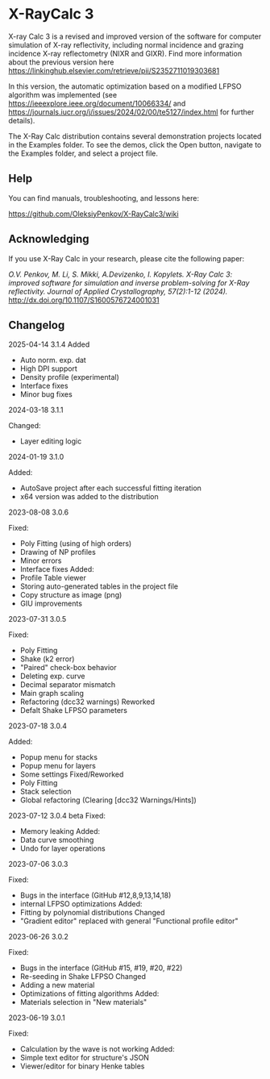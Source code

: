 # X-RayCalc 3

X-ray Calc 3 is a revised and improved version of the software for computer simulation of X-ray reflectivity, including normal incidence and grazing incidence X-ray reflectometry (NIXR and GIXR). Find more information about the previous version here https://linkinghub.elsevier.com/retrieve/pii/S2352711019303681

In this version, the automatic optimization based on a modified LFPSO algorithm was implemented (see https://ieeexplore.ieee.org/document/10066334/ and https://journals.iucr.org/j/issues/2024/02/00/te5127/index.html for further details).

The X-Ray Calc distribution contains several demonstration projects located in the Examples folder. To see the demos, click the Open button, navigate to the Examples folder, and select a project file.

## Help
You can find  manuals, troubleshooting, and lessons here:

https://github.com/OleksiyPenkov/X-RayCalc3/wiki

## Acknowledging

If you use X-Ray Calc in your research, please cite the following paper:

_O.V. Penkov, M. Li, S. Mikki, A.Devizenko, I. Kopylets. X-Ray Calc 3: improved software for simulation and inverse problem-solving for X-Ray reflectivity.	Journal of Applied Crystallography, 57(2):1-12 (2024)._
 http://dx.doi.org/10.1107/S1600576724001031



## Changelog
2025-04-14 3.1.4
Added
 - Auto norm. exp. dat
 - High DPI support
 - Density profile (experimental)
 - Interface fixes
 - Minor bug fixes

2024-03-18 3.1.1

Changed:
 - Layer editing logic

2024-01-19 3.1.0

Added:
 - AutoSave project after each successful fitting iteration
 - x64 version was added to the distribution

2023-08-08 3.0.6

Fixed:
 - Poly Fitting (using of high orders)
 - Drawing of NP profiles
 - Minor errors
 - Interface fixes
Added:
 - Profile Table viewer
 - Storing auto-generated tables in the project file
 - Copy structure as image (png) 
 - GIU improvements

2023-07-31 3.0.5

Fixed:
 - Poly Fitting
 - Shake (k2 error)
 - "Paired" check-box behavior
 - Deleting exp. curve
 - Decimal separator mismatch
 - Main graph scaling
 - Refactoring (dcc32 warnings)
Reworked
 - Defalt Shake LFPSO parameters

2023-07-18 3.0.4

Added:
 - Popup menu for stacks
 - Popup menu for layers
 - Some settings
Fixed/Reworked
 - Poly Fitting
 - Stack selection
 - Global refactoring (Clearing [dcc32 Warnings/Hints]) 

2023-07-12 3.0.4 beta
Fixed:
 - Memory leaking
Added:
 - Data curve smoothing
 - Undo for layer operations


2023-07-06 3.0.3

Fixed:
 - Bugs in the interface (GitHub #12,8,9,13,14,18)
 - internal LFPSO optimizations
Added: 
 - Fitting by polynomial distributions
Changed
 - "Gradient editor" replaced with general "Functional profile editor" 

2023-06-26 3.0.2

Fixed:
 - Bugs in the interface (GitHub #15, #19, #20, #22)
 - Re-seeding in Shake LFPSO
Changed
 - Adding a new material
 - Optimizations of fitting algorithms
Added:
  - Materials selection in "New materials" 

2023-06-19  3.0.1

Fixed: 
  -  Calculation by the wave is not working
Added:
  -  Simple text editor for structure's JSON
  -  Viewer/editor for binary Henke tables  


